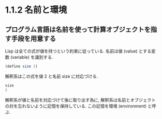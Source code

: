 # 1.1.2 名前と環境

## プログラム言語は名前を使って計算オブジェクトを指す手段を用意する

Lisp は全ての式が値を持つという約束に従っている. 
名前は値 (value) とする変数 (variable) を識別する.

```scheme
(define size 2)
```

解釈系はこの式を値 2 と名前 size に対応づける. 

```scheme
size
2
```

解釈系が値と名前を対応づけて後に取り出す為に, 解釈系は名前とオブジェクトの対を忘れないように記憶を保持している. 
この記憶を環境 (environment) と呼ぶ.
